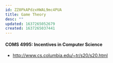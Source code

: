 ```yaml
---
id: ZZ0PkAPdzxHWAL9mc4PUA
title: Game Theory
desc: ""
updated: 1637265052679
created: 1637265037441
---
```


#### COMS 4995: Incentives in Computer Science

- http://www.cs.columbia.edu/~tr/s20/s20.html
